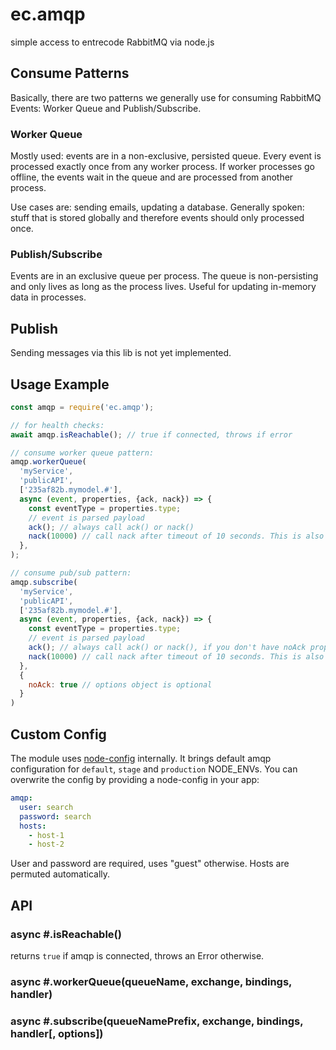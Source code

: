 # ec.amqp
simple access to entrecode RabbitMQ via node.js

## Consume Patterns

Basically, there are two patterns we generally use for consuming RabbitMQ Events: Worker Queue and Publish/Subscribe.

### Worker Queue

Mostly used: events are in a non-exclusive, persisted queue. Every event is processed exactly once from any worker process.
If worker processes go offline, the events wait in the queue and are processed from another process.

Use cases are: sending emails, updating a database. Generally spoken: stuff that is stored globally and therefore events should only processed once.

### Publish/Subscribe

Events are in an exclusive queue per process. The queue is non-persisting and only lives as long as the process lives. Useful for updating in-memory data in processes. 

## Publish
Sending messages via this lib is not yet implemented.


## Usage Example

```js
const amqp = require('ec.amqp');

// for health checks:
await amqp.isReachable(); // true if connected, throws if error

// consume worker queue pattern:
amqp.workerQueue(
  'myService',
  'publicAPI',
  ['235af82b.mymodel.#'],
  async (event, properties, {ack, nack}) => {
    const eventType = properties.type;
    // event is parsed payload
    ack(); // always call ack() or nack()
    nack(10000) // call nack after timeout of 10 seconds. This is also the default
  },
);

// consume pub/sub pattern:
amqp.subscribe(
  'myService',
  'publicAPI',
  ['235af82b.mymodel.#'],
  async (event, properties, {ack, nack}) => {
    const eventType = properties.type;
    // event is parsed payload
    ack(); // always call ack() or nack(), if you don't have noAck property set
    nack(10000) // call nack after timeout of 10 seconds. This is also the default
  },
  {
    noAck: true // options object is optional
  }
)

```

## Custom Config
The module uses [node-config](https://github.com/lorenwest/node-config) internally. It brings default amqp configuration for `default`, `stage` and `production` NODE_ENVs. 
You can overwrite the config by providing a node-config in your app:

```yaml
amqp:
  user: search
  password: search
  hosts:
    - host-1
    - host-2
```
User and password are required, uses "guest" otherwise.
Hosts are permuted automatically.

## API

### async #.isReachable() 
returns `true` if amqp is connected, throws an Error otherwise.

### async #.workerQueue(queueName, exchange, bindings, handler)

### async #.subscribe(queueNamePrefix, exchange, bindings, handler[, options])

